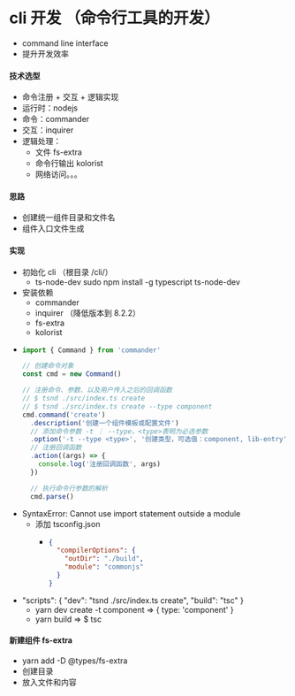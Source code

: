 # cli 开发 （命令行工具的开发）
- command line interface
- 提升开发效率

#### 技术选型
- 命令注册 + 交互 + 逻辑实现
- 运行时：nodejs
- 命令：commander
- 交互：inquirer
- 逻辑处理：
  - 文件 fs-extra
  - 命令行输出 kolorist
  - 网络访问。。。

#### 思路
- 创建统一组件目录和文件名
- 组件入口文件生成

#### 实现
- 初始化 cli （根目录 /cli/）
  - ts-node-dev  sudo npm install -g typescript ts-node-dev
- 安装依赖 
  - commander
  - inquirer （降低版本到 8.2.2）
  - fs-extra
  - kolorist
- ```ts
  import { Command } from 'commander'

  // 创建命令对象
  const cmd = new Command()

  // 注册命令、参数、以及用户传入之后的回调函数
  // $ tsnd ./src/index.ts create
  // $ tsnd ./src/index.ts create --type component
  cmd.command('create')
    .description('创建一个组件模板或配置文件')
    // 添加命令参数 -t ｜ --type，<type>表明为必选参数
    .option('-t --type <type>', '创建类型，可选值：component, lib-entry')
    // 注册回调函数
    .action((args) => {
      console.log('注册回调函数', args)
    })

    // 执行命令行参数的解析
    cmd.parse()
  ```
- SyntaxError: Cannot use import statement outside a module
  - 添加 tsconfig.json
    - ```json
      {
        "compilerOptions": {
          "outDir": "./build",
          "module": "commonjs"
        }
      }
      ```
- "scripts": {
    "dev": "tsnd ./src/index.ts create",
    "build": "tsc"
  }
  - yarn dev create -t component   => { type: 'component' }
  - yarn build  => $ tsc

#### 新建组件 fs-extra
- yarn add -D @types/fs-extra
- 创建目录
- 放入文件和内容